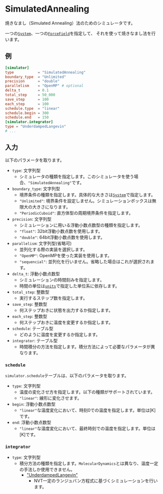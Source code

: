 # SimulatedAnnealing

焼きなまし（Simulated Annealing）法のためのシミュレータです。

一つの[`System`](System.md)、一つの[`ForceField`](ForceField.md)を指定して、
それを使って焼きなまし法を行います。

## 例

```toml
[simulator]
type           = "SimulatedAnnealing"
boundary_type  = "Unlimited"
precision      = "double"
parallelism    = "OpenMP" # optional
delta_t        = 0.1
total_step     = 50_000
save_step      = 100
each_step      = 100
schedule.type  = "linear"
schedule.begin = 300
schedule.end   = 150
[simulator.integrator]
type = "UnderdampedLangevin"
# ...
```

## 入力

以下のパラメータを取ります。

- `type`: 文字列型
  - シミュレータの種類を指定します。このシミュレータを使う場合、`"SimulatedAnnealing"`です。
- `boundary_type`: 文字列型
  - 境界条件の種類を指定します。具体的な大きさは[`System`](System.md)で指定します。
  - `"Unlimited"`: 境界条件を設定しません。シミュレーションボックスは無限大の大きさになります。
  - `"PeriodicCuboid"`: 直方体型の周期境界条件を指定します。
- `precision`: 文字列型
  - シミュレーションに用いる浮動小数点数型の種類を指定します。
  - `"float"`: 32bit浮動小数点数を使用します。
  - `"double"`: 64bit浮動小数点数を使用します。
- `parallelism`: 文字列型(省略可)
  - 並列化する際の実装を選択します。
  - `"OpenMP"`: OpenMPを使った実装を使用します。
  - `"sequencial"`: 並列化を行いません。省略した場合はこれが選択されます。
- `delta_t`: 浮動小数点数型
  - シミュレーションの時間刻みを指定します。
  - 時間の単位は[`units`](Units.md)で指定した単位系に依存します。
- `total_step`: 整数型
  - 実行するステップ数を指定します。
- `save_step`: 整数型
  - 何ステップおきに状態を出力するか指定します。
- `each_step`: 整数型
  - 何ステップおきに温度を変更するか指定します。
- `schedule`: テーブル型
  - どのように温度を変更するか指定します。
- `integrator`: テーブル型
  - 時間積分の方法を指定します。積分方法によって必要なパラメータが異なります。

### `schedule`

`simulator.schedule`テーブルは、以下のパラメータを取ります。

- `type`: 文字列型
  - 温度の変化させ方を指定します。以下の種類がサポートされています。
  - `"linear"`: 線形に変化させます。
- `begin`: 浮動小数点数型
  - `"linear"`な温度変化において、時刻0での温度を指定します。単位は[K]です。
- `end`: 浮動小数点数型
  - `"linear"`な温度変化において、最終時刻での温度を指定します。単位は[K]です。

### `integrator`

- `type`: 文字列型
  - 積分方法の種類を指定します。`MolecularDynamics`とは異なり、温度一定の手法しか使用できません。
    - ["UnderdampedLangevin"](UnderdampedLangevinIntegrator.md)
      - NVT一定のランジュバン方程式に基づくシミュレーションを行います。
